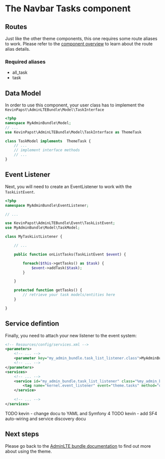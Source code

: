 # The Navbar Tasks component

## Routes
Just like the other theme components, this one requires some route aliases to work. Please refer to the [component overview][1] to learn about the route alias details.
 
### Required aliases
* all_task
* task

## Data Model

In order to use this component, your user class has to implement the `KevinPapst\AdminLTEBundle\Model\TaskInterface`
```php
<?php
namespace MyAdminBundle\Model;
// ...
use KevinPapst\AdminLTEBundle\Model\TaskInterface as ThemeTask

class TaskModel implements  ThemeTask {
	// ...
	// implement interface methods
	// ...
}
```

## Event Listener
Next, you will need to create an EventListener to work with the `TaskListEvent`.
```php
<?php
namespace MyAdminBundle\EventListener;

// ...

use KevinPapst\AdminLTEBundle\Event\TaskListEvent;
use MyAdminBundle\Model\TaskModel;

class MyTaskListListener {

	// ...

	public function onListTasks(TaskListEvent $event) {

		foreach($this->getTasks() as $task) {
			$event->addTask($task);
		}

	}

	protected function getTasks() {
		// retrieve your task models/entities here
	}

}
```

## Service defintion

Finally, you need to attach your new listener to the event system:
```xml
<!-- Resources/config/services.xml -->
<parameters>
	<!-- ... -->
	<parameter key="my_admin_bundle.task_list_listener.class">MyAdminBundle\EventListener\MyTaskListListener</parameter>
	<!-- ... -->
</parameters>
<services>
	<!-- ... -->
	<service id="my_admin_bundle.task_list_listener" class="%my_admin_bundle.task_list_listener.class%">
        <tag name="kernel.event_listener" event="theme.tasks" method="onListTasks" />
    </service>
	
	<!-- ... -->
</services>
```

TODO kevin - change docu to YAML and Symfony 4
TODO kevin - add SF4 auto-wiring and service discovery docu

## Next steps

Please go back to the [AdminLTE bundle documentation](README.md) to find out more about using the theme.

[1]: component_events.md
